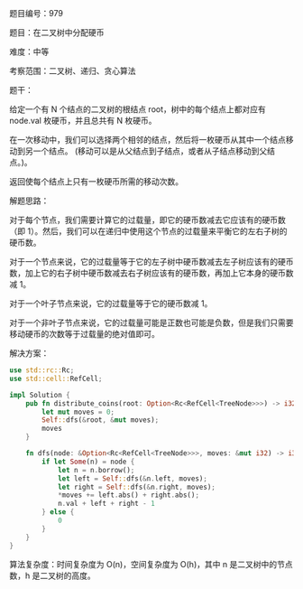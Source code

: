 题目编号：979

题目：在二叉树中分配硬币

难度：中等

考察范围：二叉树、递归、贪心算法

题干：

给定一个有 N 个结点的二叉树的根结点 root，树中的每个结点上都对应有 node.val 枚硬币，并且总共有 N 枚硬币。

在一次移动中，我们可以选择两个相邻的结点，然后将一枚硬币从其中一个结点移动到另一个结点。 (移动可以是从父结点到子结点，或者从子结点移动到父结点。)。

返回使每个结点上只有一枚硬币所需的移动次数。

解题思路：

对于每个节点，我们需要计算它的过载量，即它的硬币数减去它应该有的硬币数（即 1）。然后，我们可以在递归中使用这个节点的过载量来平衡它的左右子树的硬币数。

对于一个节点来说，它的过载量等于它的左子树中硬币数减去左子树应该有的硬币数，加上它的右子树中硬币数减去右子树应该有的硬币数，再加上它本身的硬币数减 1。

对于一个叶子节点来说，它的过载量等于它的硬币数减 1。

对于一个非叶子节点来说，它的过载量可能是正数也可能是负数，但是我们只需要移动硬币的次数等于过载量的绝对值即可。

解决方案：

```rust
use std::rc::Rc;
use std::cell::RefCell;

impl Solution {
    pub fn distribute_coins(root: Option<Rc<RefCell<TreeNode>>>) -> i32 {
        let mut moves = 0;
        Self::dfs(&root, &mut moves);
        moves
    }

    fn dfs(node: &Option<Rc<RefCell<TreeNode>>>, moves: &mut i32) -> i32 {
        if let Some(n) = node {
            let n = n.borrow();
            let left = Self::dfs(&n.left, moves);
            let right = Self::dfs(&n.right, moves);
            *moves += left.abs() + right.abs();
            n.val + left + right - 1
        } else {
            0
        }
    }
}
```

算法复杂度：时间复杂度为 O(n)，空间复杂度为 O(h)，其中 n 是二叉树中的节点数，h 是二叉树的高度。